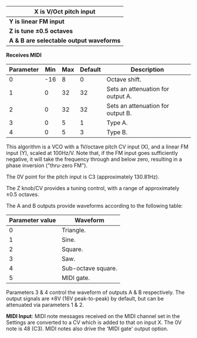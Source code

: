 
| **X is V/Oct pitch input**                |
|-------------------------------------------|
| **Y is linear FM input**                  |
| **Z is tune ±0.5 octaves**                |
| **A & B are selectable output waveforms** |

**Receives MIDI**

<table>
<thead>
<tr class="header">
<th>
<strong>Parameter</strong>
</th>
<th><strong>Min</strong></th>
<th><strong>Max</strong></th>
<th><strong>Default</strong></th>
<th><strong>Description</strong></th>
</tr>
</thead>
<tbody>
<tr class="odd">
<td>
0
</td>
<td>
-16
</td>
<td>
8
</td>
<td>
0
</td>
<td>
Octave shift.
</td>
</tr>
<tr class="even">
<td>
1
</td>
<td>
0
</td>
<td>
32
</td>
<td>
32
</td>
<td>
Sets an attenuation for output A.
</td>
</tr>
<tr class="odd">
<td>
2
</td>
<td>
0
</td>
<td>
32
</td>
<td>
32
</td>
<td>
Sets an attenuation for output B.
</td>
</tr>
<tr class="even">
<td>
3
</td>
<td>
0
</td>
<td>
5
</td>
<td>
1
</td>
<td>
Type A.
</td>
</tr>
<tr class="odd">
<td>
4
</td>
<td>
0
</td>
<td>
5
</td>
<td>
3
</td>
<td>
Type B.
</td>
</tr>
</tbody>
</table>

This algorithm is a VCO with a 1V/octave pitch CV input (X), and a linear FM input (Y), scaled at 100Hz/V. Note that, if
the FM input goes sufficiently negative, it will take the frequency through and below zero, resulting in a phase
inversion ("thru-zero FM").

The 0V point for the pitch input is C3 (approximately 130.81Hz).

The Z knob/CV provides a tuning control, with a range of approximately ±0.5 octaves.

The A and B outputs provide waveforms according to the following table:

<table>
<thead>
<tr class="header">
<th><strong>Parameter value</strong></th>
<th><strong>Waveform</strong></th>
</tr>
</thead>
<tbody>
<tr class="odd">
<td>
0
</td>
<td>
Triangle.
</td>
</tr>
<tr class="even">
<td>
1
</td>
<td>
Sine.
</td>
</tr>
<tr class="odd">
<td>
2
</td>
<td>
Square.
</td>
</tr>
<tr class="even">
<td>
3
</td>
<td>
Saw.
</td>
</tr>
<tr class="odd">
<td>
4
</td>
<td>Sub-octave square.</td>
</tr>
<tr class="even">
<td>
5
</td>
<td>
MIDI gate.
</td>
</tr>
</tbody>
</table>

Parameters 3 & 4 control the waveform of outputs A & B respectively. The output signals are ±8V (16V peak-to-peak) by
default, but can be attenuated via parameters 1 & 2.

**MIDI Input**: MIDI note messages received on the MIDI channel set in the Settings are converted to a CV which is added
to that on input X. The 0V note is 48 (C3). MIDI notes also drive the 'MIDI gate' output option.
